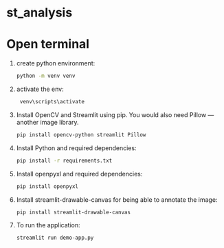 # st_analysis

# Open terminal
1. create python environment:
    ```bash
    python -m venv venv
    ```
2. activate the env:
   ```bash
    venv\scripts\activate
    ```
3. Install OpenCV and Streamlit using pip. You would also need Pillow — another image library.
    ```bash
    pip install opencv-python streamlit Pillow
    ```
4. Install Python and required dependencies:
    ```bash
    pip install -r requirements.txt
    ``` 
5. Install openpyxl and required dependencies:
    ```bash
    pip install openpyxl
    ``` 
6. Install streamlit-drawable-canvas for being able to annotate the image:
   ```bash
   pip install streamlit-drawable-canvas
   ```
7. To run the application:
   ```bash
   streamlit run demo-app.py
   ```
